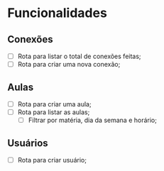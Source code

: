 # Funcionalidades

## Conexões

- [ ] Rota para listar o total de conexões feitas;
- [ ] Rota para criar uma nova conexão;

## Aulas

- [ ] Rota para criar uma aula;
- [ ] Rota para listar as aulas;
  - [ ] Filtrar por matéria, dia da semana e horário;

## Usuários

- [ ] Rota para criar usuário;
